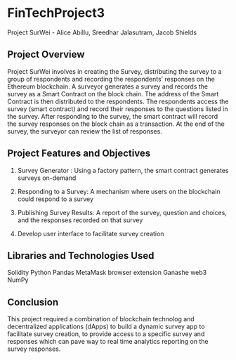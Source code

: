# FinTechProject3
Project SurWei - Alice Abillu, Sreedhar Jalasutram, Jacob Shields


## Project Overview
Project SurWei involves in creating the Survey, distributing the survey to a group of respondents and recording the respondents’ responses on the Ethereum blockchain. A surveyor generates a survey and records the survey as a Smart Contract on the block chain. The address of the Smart Contract is then distributed to the respondents. The respondents access the survey (smart contract) and record their responses to the questions listed in the survey. After responding to the survey, the smart contract will record the survey responses on the block chain as a transaction. At the end of the survey, the surveyor can review the list of responses.

## Project Features and Objectives
1. Survey Generator : Using a factory pattern, the smart contract generates surveys on-demand

2. Responding to a Survey: A mechanism where users on the blockchain could respond to a survey

3. Publishing Survey Results: A report of the survey, question and choices, and the responses recorded on that survey

4. Develop user interface to facilitate survey creation


## Libraries and Technologies Used

Solidity
Python
Pandas 
MetaMask browser extension
Ganashe 
web3 
NumPy


## Conclusion
This project required a combination of blockchain technolog and decentralized applications (dApps) to build a dynamic survey app to facilitate survey creation, to provide access to a specific survey and responses  which can pave way to real time analytics reporting on the survey responses. 

